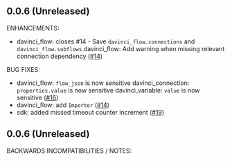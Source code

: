 ## 0.0.6 (Unreleased)

ENHANCEMENTS:

* davinci_flow: closes #14 - Save `davinci_flow.connections` and `davinci_flow.subflows`
davinci_flow: Add warning when missing relevant connection dependency ([#14](https://github.com/pingidentity/terraform-provider-pingone/issues/14))

BUG FIXES:

* davinci_flow: `flow_json` is now sensitive
davinci_connection: `properties.value` is now sensitive
davinci_variable: `value` is now sensitive ([#16](https://github.com/pingidentity/terraform-provider-pingone/issues/16))
* davinci_flow: add `Importer` ([#14](https://github.com/pingidentity/terraform-provider-pingone/issues/14))
* sdk: added missed timeout counter increment ([#19](https://github.com/pingidentity/terraform-provider-pingone/issues/19))

## 0.0.6 (Unreleased)

BACKWARDS INCOMPATIBILITIES / NOTES:
